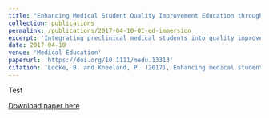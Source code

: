 ```yaml
---
title: "Enhancing Medical Student Quality Improvement Education through Immersion"
collection: publications
permalink: /publications/2017-04-10-QI-ed-immersion
excerpt: 'Integrating preclinical medical students into quality improvement teams is feasible and offers numerous potential benefits (including contextual and durable learning)'
date: 2017-04-10
venue: 'Medical Education'
paperurl: 'https://doi.org/10.1111/medu.13313'
citation: 'Locke, B. and Kneeland, P. (2017), Enhancing medical student quality improvement education through immersion. Med Educ, 51: 549-550.'
---
```

Test

[Download paper here](www.google.com)

